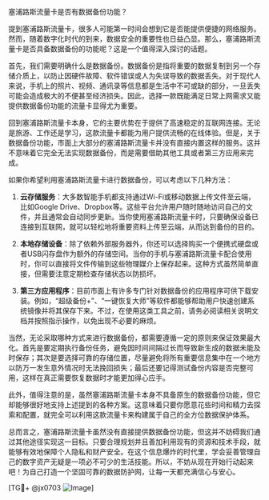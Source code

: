 塞浦路斯流量卡是否有数据备份功能？

提到塞浦路斯流量卡，很多人可能第一时间会想到它是否能提供便捷的网络服务。然而，随着数字化时代的到来，数据安全的重要性也日益凸显。那么，塞浦路斯流量卡是否具备数据备份的功能呢？这是一个值得深入探讨的话题。

首先，我们需要明确什么是数据备份。数据备份是指将重要的数据复制到另一个存储介质上，以防止因硬件故障、软件错误或人为失误导致的数据丢失。对于现代人来说，手机上的照片、视频、通讯录等信息都是生活中不可或缺的部分，一旦丢失可能会造成极大的不便甚至经济损失。因此，选择一款既能满足日常上网需求又能提供数据备份功能的流量卡显得尤为重要。

回到塞浦路斯流量卡本身，它的主要优势在于提供了高速稳定的互联网连接。无论是旅游、工作还是学习，这款流量卡都能为用户提供流畅的在线体验。但是，关于数据备份功能，市面上大部分的塞浦路斯流量卡并没有直接内置这样的服务。这并不意味着它完全无法实现数据备份，而是需要借助其他工具或者第三方应用来完成。

如果你希望利用塞浦路斯流量卡进行数据备份，可以考虑以下几种方法：

1. **云存储服务**：大多数智能手机都支持通过Wi-Fi或移动数据上传文件至云端，比如Google Drive、Dropbox等。这些平台允许用户随时随地访问自己的文件，并且通常会自动同步更新。当你使用塞浦路斯流量卡时，只要确保设备已连接到互联网，就可以轻松地将重要资料上传至云端，从而达到备份的目的。

2. **本地存储设备**：除了依赖外部服务器外，你还可以选择购买一个便携式硬盘或者USB闪存盘作为额外的存储空间。当你的手机与塞浦路斯流量卡配合使用时，你可以直接将文件传输到这些物理媒介上保存起来。这种方式虽然简单直接，但需要注意定期检查存储状态以防损坏。

3. **第三方应用程序**：目前市面上有许多专门针对数据备份的应用程序可供下载安装。例如，“超级备份+”、“一键恢复大师”等软件都能够帮助用户快速创建系统镜像并将其保存下来。不过，在使用这类工具之前，请务必阅读相关说明文档并按照指示操作，以免出现不必要的麻烦。

当然，无论采取哪种方式来进行数据备份，都需要遵循一定的原则来保证效果最大化。首先是要定期执行备份任务，避免因时间间隔过长而导致新生成的数据未能及时保存；其次是要选择可靠的存储位置，尽量避免将所有重要信息集中在一个地方以防万一发生意外情况时无法挽回损失；最后还要记得测试备份内容是否完整可用，这样在真正需要恢复数据时才能更加得心应手。

此外，值得注意的是，虽然塞浦路斯流量卡本身不具备原生的数据备份功能，但它却能够很好地支持上述提到的各种方案。这意味着只要你愿意花些时间和精力去探索和配置，就完全可以利用这款流量卡来构建属于自己的全方位数据保护体系。

总而言之，塞浦路斯流量卡虽然没有直接提供数据备份功能，但这并不妨碍我们通过其他途径实现这一目标。只要合理规划并且善加利用现有的资源和技术手段，就能够有效地保障个人隐私和财产安全。在这个信息爆炸的时代里，学会妥善管理自己的数字资产无疑是一项必不可少的生活技能。所以，不妨从现在开始行动起来吧！为自己打造一个坚固可靠的数据防护网，让每一天都充满信心与安心。

[TG💪+ @jx0703 ![Image](https://github.com/user-attachments/assets/dbca1d08-cadb-493c-b0ec-ad6f7a83f270)]